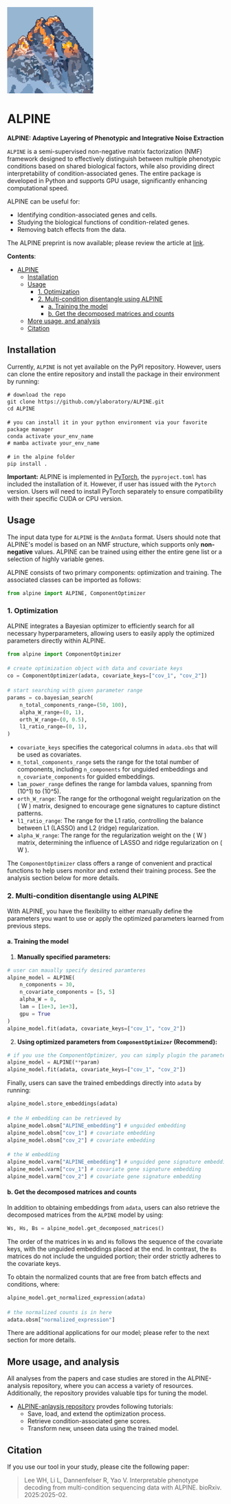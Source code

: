 <img src="assests/alpine_icon.png" alt="ALPINE icon" width="200" height="200"/>

# ALPINE

**ALPINE: Adaptive Layering of Phenotypic and Integrative Noise Extraction**

`ALPINE` is a semi-supervised non-negative matrix factorization (NMF) framework designed to effectively distinguish between multiple phenotypic conditions based on shared biological factors, while also providing direct interpretability of condition-associated genes. The entire package is developed in Python and supports GPU usage, significantly enhancing computational speed.

ALPINE can be useful for:

- Identifying condition-associated genes and cells.
- Studying the biological functions of condition-related genes.
- Removing batch effects from the data.

The ALPINE preprint is now available; please review the article at [link](https://www.biorxiv.org/content/10.1101/2025.02.15.638471v1).

**Contents**:

- [ALPINE](#alpine)
  - [Installation](#installation)
  - [Usage](#usage)
    - [1. Optimization](#1-optimization)
    - [2. Multi-condition disentangle using ALPINE](#2-multi-condition-disentangle-using-alpine)
      - [a. Training the model](#a-training-the-model)
      - [b. Get the decomposed matrices and counts](#b-get-the-decomposed-matrices-and-counts)
  - [More usage, and analysis](#more-usage-and-analysis)
  - [Citation](#citation)

## Installation

Currently, `ALPINE` is not yet available on the PyPI repository. However, users can clone the entire repository and install the package in their environment by running:

```shell
# download the repo
git clone https://github.com/ylaboratory/ALPINE.git
cd ALPINE

# you can install it in your python environment via your favorite package manager
conda activate your_env_name
# mamba activate your_env_name

# in the alpine folder
pip install .
```

**Important:**
ALPINE is implemented in [PyTorch](https://pytorch.org/), the `pyproject.toml` has included the installation of it. However, if user has issued with the `Pytorch` version. Users will need to install PyTorch separately to ensure compatibility with their specific CUDA or CPU version.

## Usage

The input data type for `ALPINE` is the `AnnData` format. Users should note that ALPINE's model is based on an NMF structure, which supports only **non-negative** values. ALPINE can be trained using either the entire gene list or a selection of highly variable genes.

ALPINE consists of two primary components: optimization and training. The associated classes can be imported as follows:

```python
from alpine import ALPINE, ComponentOptimizer
```

### 1. Optimization

ALPINE integrates a Bayesian optimizer to efficiently search for all necessary hyperparameters, allowing users to easily apply the optimized parameters directly within ALPINE.

```python
from alpine import ComponentOptimizer

# create optimization object with data and covariate keys
co = ComponentOptimizer(adata, covariate_keys=["cov_1", "cov_2"])

# start searching with given parameter range
params = co.bayesian_search(
    n_total_components_range=(50, 100), 
    alpha_W_range=(0, 1),
    orth_W_range=(0, 0.5),
    l1_ratio_range=(0, 1),
)
```

- `covariate_keys` specifies the categorical columns in `adata.obs` that will be used as covariates.
- `n_total_components_range` sets the range for the total number of components, including `n_components` for unguided embeddings and `n_covariate_components` for guided embeddings.
- `lam_power_range` defines the range for lambda values, spanning from \(10^1\) to \(10^5\).
- `orth_W_range`: The range for the orthogonal weight regularization on the \( W \) matrix, designed to encourage gene signatures to capture distinct patterns.
- `l1_ratio_range`: The range for the L1 ratio, controlling the balance between L1 (LASSO) and L2 (ridge) regularization.
- `alpha_W_range`: The range for the regularization weight on the \( W \) matrix, determining the influence of LASSO and ridge regularization on \( W \).


The `ComponentOptimizer` class offers a range of convenient and practical functions to help users monitor and extend their training process. See the analysis section below for more details.

### 2. Multi-condition disentangle using ALPINE

With ALPINE, you have the flexibility to either manually define the parameters you want to use or apply the optimized parameters learned from previous steps.

#### a. Training the model

1. **Manually specified parameters:**

```python
# user can maually specify desired paramteres
alpine_model = ALPINE(
    n_components = 30,
    n_covariate_components = [5, 5] 
    alpha_W = 0,
    lam = [1e+3, 1e+3],
    gpu = True
)
alpine_model.fit(adata, covariate_keys=["cov_1", "cov_2"])
```

2. **Using optimized parameters from `ComponentOptimizer` (Recommend):**

```python
# if you use the ComponentOptimizer, you can simply plugin the parameteres learned from the last step
alpine_model = ALPINE(**param)
alpine_model.fit(adata, covariate_keys=["cov_1", "cov_2"])
```

Finally, users can save the trained embeddings directly into `adata` by running:

```python
alpine_model.store_embeddings(adata)

# the H embedding can be retrieved by
alpine_model.obsm["ALPINE_embedding"] # unguided embedding
alpine_model.obsm["cov_1"] # covariate embedding
alpine_model.obsm["cov_2"] # covariate embedding

# the W embedding
alpine_model.varm["ALPINE_embedding"] # unguided gene signature embedding
alpine_model.varm["cov_1"] # covariate gene signature embedding
alpine_model.varm["cov_2"] # covariate gene signature embedding

```

#### b. Get the decomposed matrices and counts

In addition to obtaining embeddings from `adata`, users can also retrieve the decomposed matrices from the `ALPINE` model by using:

```python
Ws, Hs, Bs = alpine_model.get_decomposed_matrices()
```

The order of the matrices in `Ws` and `Hs` follows the sequence of the covariate keys, with the unguided embeddings placed at the end. In contrast, the `Bs` matrices do not include the unguided portion; their order strictly adheres to the covariate keys.

To obtain the normalized counts that are free from batch effects and conditions, where:

```python
alpine_model.get_normalized_expression(adata)

# the normalized counts is in here
adata.obsm["normalized_expression"]
```

There are additional applications for our model; please refer to the next section for more details.

## More usage, and analysis

All analyses from the papers and case studies are stored in the ALPINE-analysis repository, where you can access a variety of resources. Additionally, the repository provides valuable tips for tuning the model.

- [ALPINE-anlaysis repository](https://github.com/ylaboratory/ALPINE-analysis) provdes following tutorials:
  - Save, load, and extend the optimization process.
  - Retrieve condition-associated gene scores.
  - Transform new, unseen data using the trained model.

## Citation

If you use our tool in your study, please cite the following paper:
> Lee WH, Li L, Dannenfelser R, Yao V. Interpretable phenotype decoding from multi-condition sequencing data with ALPINE. bioRxiv. 2025:2025-02.

<!-- ## Overview of ALPINE

![overview](./imgs/figure1.png) -->
